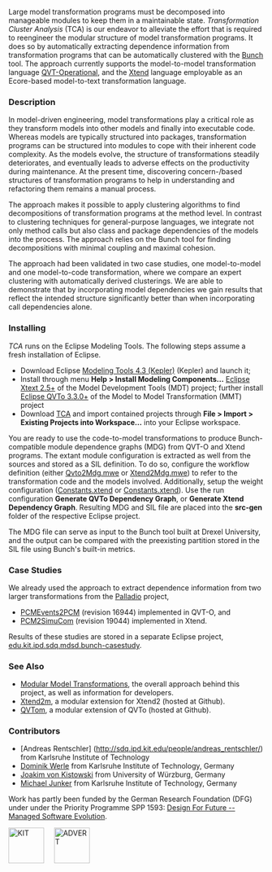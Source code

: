 Large model transformation programs must be decomposed into manageable modules to keep them in a maintainable state. *Transformation Cluster Analysis* (TCA) is our endeavor to alleviate the effort that is required to reengineer the modular structure of model transformation programs. It does so by automatically extracting dependence information from transformation programs that can be automatically clustered with the [Bunch](https://www.cs.drexel.edu/~spiros/bunch/) tool. The approach currently supports the model-to-model transformation language [QVT-Operational](http://www.eclipse.org/mmt/?project=qvto), and the [Xtend](http://www.xtend-lang.org) language employable as an Ecore-based model-to-text transformation language.

### Description
 
In model-driven engineering, model transformations play a critical role as they transform models into other models and finally into executable code. Whereas models are typically structured into packages, transformation programs can be structured into modules to cope with their inherent code complexity. As the models evolve, the structure of transformations steadily deteriorates, and eventually leads to adverse effects on the productivity during maintenance. At the present time, discovering concern\-/based structures of transformation programs to help in understanding and refactoring them remains a manual process.

The approach makes it possible to apply clustering algorithms to find decompositions of transformation programs at the method level. In contrast to clustering techniques for general-purpose languages, we integrate not only method calls but also class and package dependencies of the models into the process. The approach relies on the Bunch tool for finding decompositions with minimal coupling and maximal cohesion.

The approach had been validated in two case studies, one model-to-model and one model-to-code transformation, where we compare an expert clustering with automatically derived clusterings. We are able to demonstrate that by incorporating model dependencies we gain results that reflect the intended structure significantly better than when incorporating call dependencies alone.

### Installing

*TCA* runs on the Eclipse Modeling Tools. The following steps assume a fresh installation of Eclipse. 

* Download Eclipse [Modeling Tools 4.3 (Kepler)](http://www.eclipse.org/downloads/packages/eclipse-modeling-tools/keplersr1) (Kepler) and launch it;
* Install through menu **Help > Install Modeling Components...** [Eclipse Xtext 2.5+](http://www.eclipse.org/modeling/tmf/downloads/?project=xtext) of the Model Development Tools (MDT) project; further install [Eclipse QVTo 3.3.0+](http://www.eclipse.org/mmt/?project=qvto)  of the Model to Model Transformation (MMT) project
* Download [TCA](https://github.com/qvt/tca/zipball/master) and import contained projects through **File > Import > Existing Projects into Workspace…** into your Eclipse workspace. 

You are ready to use the code-to-model transformations to produce Bunch-compatible module dependence graphs (MDG) from QVT-O and Xtend programs. The extant module configuration is extracted as well from the sources and stored as a SIL definition. To do so, configure the workflow definition (either [Qvto2Mdg.mwe](https://github.com/qvt/tca/blob/master/edu.kit.ipd.sdq.mdsd.qvto2mdg/src/Qvto2Mdg.mwe2) or [Xtend2Mdg.mwe](https://github.com/qvt/tca/blob/master/edu.kit.ipd.sdq.mdsd.xtend2mdg/src/Xtend2Mdg.mwe2)) to refer to the transformation code and the models involved. Additionally, setup the weight configuration ([Constants.xtend](https://github.com/qvt/tca/blob/master/edu.kit.ipd.sdq.mdsd.qvto2mdg/src/edu/kit/ipd/sdq/mdsd/qvto2mdg/Constants.xtend) or [Constants.xtend](https://github.com/qvt/tca/blob/master/edu.kit.ipd.sdq.mdsd.xtend2mdg/src/edu/kit/ipd/sdq/mdsd/xtend2mdg/Constants.xtend)). Use the run configuration **Generate QVTo Dependency Graph**, or **Generate Xtend Dependency Graph**. Resulting MDG and SIL file are placed into the **src-gen** folder of the respective Eclipse project. 

The MDG file can serve as input to the Bunch tool built at Drexel University, and the output can be compared with the preexisting partition stored in the SIL file using Bunch's built-in metrics.

### Case Studies
We already used the approach to extract dependence information from two larger transformations from the [Palladio](http://www.palladio-simulator.com) project, 

* [PCMEvents2PCM](https://svnserver.informatik.kit.edu/i43/svn/code/Palladio/Core/trunk/MetaModels/de.uka.ipd.sdq.pcm.resources/transformations/events/) (revision 16944) implemented in QVT-O, and
* [PCM2SimuCom](https://svnserver.informatik.kit.edu/i43/svn/code/Palladio/Core/branches/SimuComXtendTransformation/) (revision 19044) implemented in Xtend.

Results of these studies are stored in a separate Eclipse project, [edu.kit.ipd.sdq.mdsd.bunch-casestudy](https://github.com/qvt/tca/tree/master/edu.kit.ipd.sdq.mdsd.bunch-casestudy).

### See Also
* [Modular Model Transformations](https://sdqweb.ipd.kit.edu/wiki/Modular_Model_Transformations), the overall approach behind this project, as well as information for developers.
* [Xtend2m](http://qvt.github.io/xtend2m/), a modular extension for Xtend2 (hosted at Github).
* [QVTom](http://qvt.github.io/qvtom/), a modular extension of QVTo (hosted at Github).

<!--### Publication
* A. Rentschler, D. Werle, Q. Noorshams, L. Happe, R. Reussner. [*Remodularizing Legacy Model Transformations with Automatic Clustering Techniques*](http://could.finally.lead.to/paper.pdf).-->

### Contributors
* [Andreas Rentschler] (http://sdq.ipd.kit.edu/people/andreas_rentschler/) from Karlsruhe Institute of Technology
* [Dominik Werle](emailto:dominik.werle_AtSignGoesHere_student.kit.edu) from Karlsruhe Institute of Technology, Germany
* [Joakim von Kistowski](http://se.informatik.uni-wuerzburg.de/staff/v_kistowski_joakim/) from University of Würzburg, Germany
* [Michael Junker](emailto:michael.junker_AtSignGoesHere_student.kit.edu) from Karlsruhe Institute of Technology, Germany

Work has partly been funded by the German Research Foundation (DFG) under under the Priority Programme SPP 1593: [Design For Future -- Managed Software Evolution](http://www.dfg-spp1593.de).

<img src="http://qvt.github.io/qvtr2coq/images/Logo_KIT.png" alt="KIT" height="70px"/>&nbsp;&nbsp;&nbsp;&nbsp;
<img src="http://qvt.github.io/qvtr2coq/images/Logo_PPADVERT.png" alt="ADVERT" height="70px"/>
